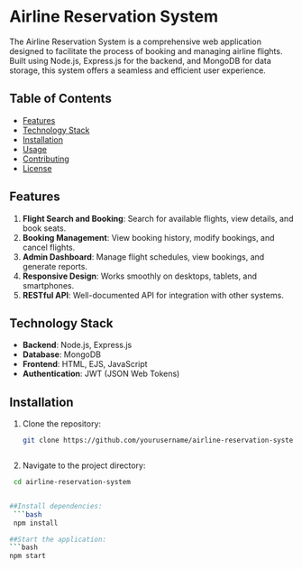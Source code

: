 # Airline Reservation System

The Airline Reservation System is a comprehensive web application designed to facilitate the process of booking and managing airline flights. Built using Node.js, Express.js for the backend, and MongoDB for data storage, this system offers a seamless and efficient user experience.

## Table of Contents

- [Features](#features)
- [Technology Stack](#technology-stack)
- [Installation](#installation)
- [Usage](#usage)
- [Contributing](#contributing)
- [License](#license)

## Features

1. **Flight Search and Booking**: Search for available flights, view details, and book seats.
2. **Booking Management**: View booking history, modify bookings, and cancel flights.
3. **Admin Dashboard**: Manage flight schedules, view bookings, and generate reports.
4. **Responsive Design**: Works smoothly on desktops, tablets, and smartphones.
5. **RESTful API**: Well-documented API for integration with other systems.

## Technology Stack

- **Backend**: Node.js, Express.js
- **Database**: MongoDB
- **Frontend**: HTML, EJS, JavaScript 
- **Authentication**: JWT (JSON Web Tokens)


## Installation

1. Clone the repository: 
   ```bash
   git clone https://github.com/yourusername/airline-reservation-system.git

   

2. Navigate to the project directory:
  ```bash
   cd airline-reservation-system


##Install dependencies:
   ```bash
   npm install

##Start the application:
  ```bash
  npm start   

   
   



